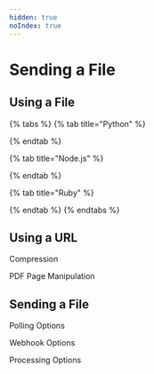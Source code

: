 ```yaml
---
hidden: true
noIndex: true
---
```


# Sending a File

## Using a File

{% tabs %}
{% tab title="Python" %}

{% endtab %}

{% tab title="Node.js" %}

{% endtab %}

{% tab title="Ruby" %}

{% endtab %}
{% endtabs %}

## Using a URL

Compression

PDF Page Manipulation

## Sending a File

Polling Options

Webhook Options

Processing Options

